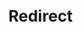 ﻿---
layout: src/layouts/Redirect.astro
title: Redirect
redirect: https://yamldoc.liuyan.wang/docs/octopus-rest-api/examples/runbooks/publish-runbook
pubDate:  2023-01-01
navSearch: false
navSitemap: false
navMenu: false
---
